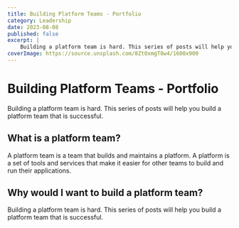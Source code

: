 ```yaml
---
title: Building Platform Teams - Portfolio
category: Leadership
date: 2023-08-08
published: false
excerpt: |
    Building a platform team is hard. This series of posts will help you build a platform team that is successful.
coverImage: https://source.unsplash.com/8Zt0xmgT8w4/1600x900
---
```


# Building Platform Teams - Portfolio

Building a platform team is hard. This series of posts will help you build a platform team that is successful.

## What is a platform team?

A platform team is a team that builds and maintains a platform. A platform is a set of tools and services that make it easier for other teams to build and run their applications.

## Why would I want to build a platform team?

Building a platform team is hard. This series of posts will help you build a platform team that is successful.